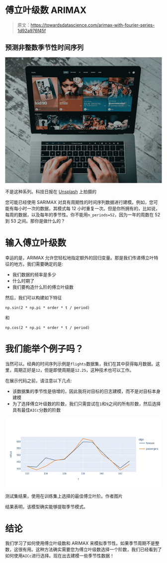 # 傅立叶级数 ARIMAX

> 原文：<https://towardsdatascience.com/arimax-with-fourier-series-1d92a976f45f>

## 预测非整数季节性时间序列

![](img/eb10104a7e295a77eb09fdc7da57ea5d.png)

不是这种系列。科技日报在 [Unsplash](https://unsplash.com?utm_source=medium&utm_medium=referral) 上拍摄的

您可能已经使用 SARIMAX 对具有周期性的时间序列数据进行建模。例如，您可能有每小时一次的数据，其模式每 12 小时重复一次。但是你所拥有的，比如说，每周的数据，以及每年的季节性。你不能用`n_periods=52`，因为一年的周数在 52 到 53 之间。那你是做什么的？

# 输入傅立叶级数

幸运的是，ARIMAX 允许您轻松地指定额外的回归变量。那是我们传递傅立叶特征的地方。我们需要确定的是:

*   我们数据的频率是多少
*   什么时期了
*   我们要构造什么阶的傅立叶级数

然后，我们可以构建如下特征

```
np.sin(2 * np.pi * order * t / period)
```

和

```
np.cos(2 * np.pi * order * t / period)
```

# 我们能举个例子吗？

当然可以。经典的时间序列示例是`flights`数据集，我们在其中获得每月数据。这里，周期正好是`12`，但是即使周期是`12.25`，这种技术也可以工作。

在展示代码之前，请注意以下几点:

*   该数据集的季节性是倍增的，因此我将对目标的日志建模，而不是对目标本身建模
*   为了选择傅立叶级数的阶数，我们只需尝试在`1`和`9`之间的所有阶数，然后选择具有最佳`AICc`分数的阶数

![](img/8cb917ea6a2ca8f7caef2b4647724bbd.png)

测试集结果，使用在训练集上选择的最佳傅立叶阶。作者图片

结果表明，该模型确实能够提取季节模式。

# 结论

我们学习了如何使用傅立叶级数和 ARIMAX 来模拟季节性。如果季节周期不是整数，这很有用。这种方法确实需要您为傅立叶级数选择一个阶数，我们已经看到了如何使用`AICc`进行选择。现在出去建模一些季节性数据！